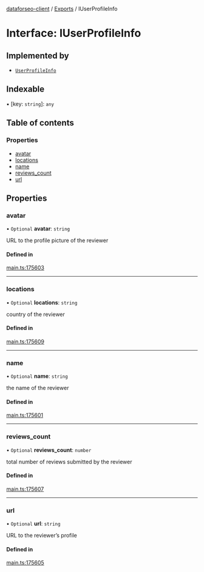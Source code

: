 [dataforseo-client](../README.md) / [Exports](../modules.md) / IUserProfileInfo

# Interface: IUserProfileInfo

## Implemented by

- [`UserProfileInfo`](../classes/UserProfileInfo.md)

## Indexable

▪ [key: `string`]: `any`

## Table of contents

### Properties

- [avatar](IUserProfileInfo.md#avatar)
- [locations](IUserProfileInfo.md#locations)
- [name](IUserProfileInfo.md#name)
- [reviews\_count](IUserProfileInfo.md#reviews_count)
- [url](IUserProfileInfo.md#url)

## Properties

### avatar

• `Optional` **avatar**: `string`

URL to the profile picture of the reviewer

#### Defined in

[main.ts:175603](https://github.com/dataforseo/TypeScriptClient/blob/7ca1aa4/main.ts#L175603)

___

### locations

• `Optional` **locations**: `string`

country of the reviewer

#### Defined in

[main.ts:175609](https://github.com/dataforseo/TypeScriptClient/blob/7ca1aa4/main.ts#L175609)

___

### name

• `Optional` **name**: `string`

the name of the reviewer

#### Defined in

[main.ts:175601](https://github.com/dataforseo/TypeScriptClient/blob/7ca1aa4/main.ts#L175601)

___

### reviews\_count

• `Optional` **reviews\_count**: `number`

total number of reviews submitted by the reviewer

#### Defined in

[main.ts:175607](https://github.com/dataforseo/TypeScriptClient/blob/7ca1aa4/main.ts#L175607)

___

### url

• `Optional` **url**: `string`

URL to the reviewer’s profile

#### Defined in

[main.ts:175605](https://github.com/dataforseo/TypeScriptClient/blob/7ca1aa4/main.ts#L175605)
